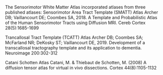 The Sensorimotor White Matter Atlas incorporated atlases from three published atlases:
Sensorimotor Area Tract Template (SMATT) Atlas
Archer DB; Vaillancourt DE; Coombes SA, 2018. A Template and Probabilistic Atlas of the Human Sensorimotor Tracts using Diffusion MRI.  Cereb Cortex 28(5):1685-1699

Trancallosal Tract Template (TCATT) Atlas 
Archer DB; Coombes SA; McFarland NR; DeKosky ST; Vaillancourt DE, 2019. Development of a transcallosal tractography template and its application to dementia.  Neuroimage 200:302-312

Catani Schotten Atlas
Catani, M. & Thiebaut de Schotten, M. (2008) A diffusion tensor atlas for virtual in vivo dissections. Cortex 44(8):1105-1132
